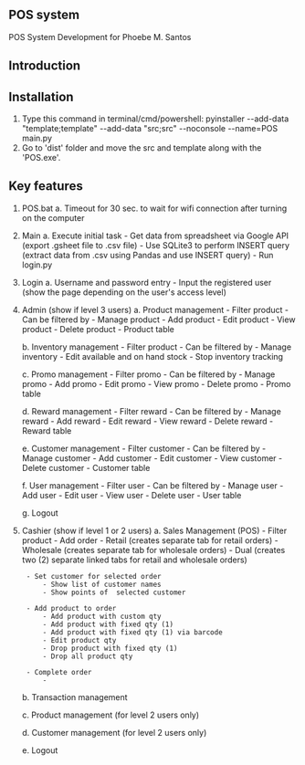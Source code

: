 ## POS system
POS System Development for Phoebe M. Santos

## Introduction

## Installation
1. Type this command in terminal/cmd/powershell: pyinstaller --add-data "template;template" --add-data "src;src" --noconsole --name=POS main.py
2. Go to 'dist' folder and move the src and template along with the 'POS.exe'.

## Key features
1. POS.bat
    a. Timeout for 30 sec. to wait for wifi connection after turning on the computer

2. Main
    a. Execute initial task
        - Get data from spreadsheet via Google API (export .gsheet file to .csv file)
        - Use SQLite3 to perform INSERT query (extract data from .csv using Pandas and use INSERT query)
        - Run login.py

3. Login
    a. Username and password entry
        - Input the registered user (show the page depending on the user's access level)

4. Admin (show if level 3 users)
    a. Product management
        - Filter product
            - Can be filtered by 
        - Manage product
            - Add product
            - Edit product
            - View product
            - Delete product
        - Product table

    b. Inventory management
        - Filter product
            - Can be filtered by
        - Manage inventory
            - Edit available and on hand stock
            - Stop inventory tracking

    c. Promo management
        - Filter promo
            - Can be filtered by
        - Manage promo
            - Add promo
            - Edit promo
            - View promo
            - Delete promo
        - Promo table

    d. Reward management
        - Filter reward
            - Can be filtered by
        - Manage reward
            - Add reward
            - Edit reward
            - View reward
            - Delete reward
        - Reward table

    e. Customer management
        - Filter customer
            - Can be filtered by
        - Manage customer
            - Add customer
            - Edit customer
            - View customer
            - Delete customer
        - Customer table

    f. User management
        - Filter user
            - Can be filtered by
        - Manage user
            - Add user
            - Edit user
            - View user
            - Delete user
        - User table

    g. Logout

5. Cashier (show if level 1 or 2 users)
    a. Sales Management (POS)
        - Filter product
        - Add order
            - Retail (creates separate tab for retail orders)
            - Wholesale (creates separate tab for wholesale orders)
            - Dual (creates two (2) separate linked tabs for retail and wholesale orders)

        - Set customer for selected order
            - Show list of customer names
            - Show points of  selected customer 

        - Add product to order
            - Add product with custom qty
            - Add product with fixed qty (1)   
            - Add product with fixed qty (1) via barcode
            - Edit product qty
            - Drop product with fixed qty (1)
            - Drop all product qty

        - Complete order
            - 
    b. Transaction management

    c. Product management (for level 2 users only)

    d. Customer management (for level 2 users only)

    e. Logout











    